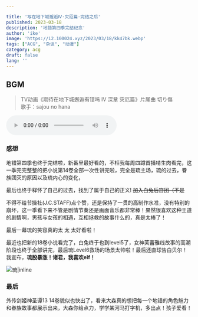 ```yaml
---

title: '写在地下城邂逅Ⅳ·灾厄篇·完结之后'
published: 2023-03-18
description: '地错第四季完结纪念'
author: 'ike'
image: 'https://i2.100024.xyz/2023/03/18/kk47bk.webp'
tags: ["ACG", "杂谈", "动漫"]
category: acg
draft: false
lang: ''
---
```

## BGM
> TV动画《期待在地下城邂逅有错吗 Ⅳ 深章 灾厄篇》片尾曲
> 切り傷  
> 歌手：sajou no hana

<audio controls>
  <source src="http://music.163.com/song/media/outer/url?id=2024541034.mp3" type="audio/mpeg">
  Your browser does not support the audio element.
</audio>  

### 感想
地错第四季也终于完结啦，新番里最好看的，不枉我每周四蹲首播啃生肉看完，这一季完完整整的把小说第14卷全部一次性讲完啦，完全是琉主场，琉的过去，眷族团灭的原因以及琉内心的变化，

最后也终于释怀了自己的过去，找到了属于自己的正义! ~~加入白兔后宫团（不是~~

不得不给节操社(J.C.STAFF)点个赞，还是保持了一贯的高制作水准，没有特别的崩坏，这一季看下来不管是剧情节奏还是画面音乐都非常棒！果然很喜欢这种王道的剧情啊，男孩与女孩的相遇，互相拯救的故事什么的，真是太棒了！

最后一幕琉的笑容真的太 太 太好看啦！

最近也把新的18卷小说看完了，白兔终于也到level5了，女神芙蕾雅线故事的高潮阶段也终于全部讲完，最后琉Level6救场的场景太帅啦！最后还直球告白贝尔！我宣布，__琉股暴涨！诸君，我喜欢elf！__

![琉|inline](/static/images/danjun.png)

### 最后
外传剑姬神圣谭13 14卷貌似也快出了，看来大森真的想把每一个地错的角色魅力和眷族故事都展示出来，大森你给点力，学学某河马打字机，多出点！孩子爱看！